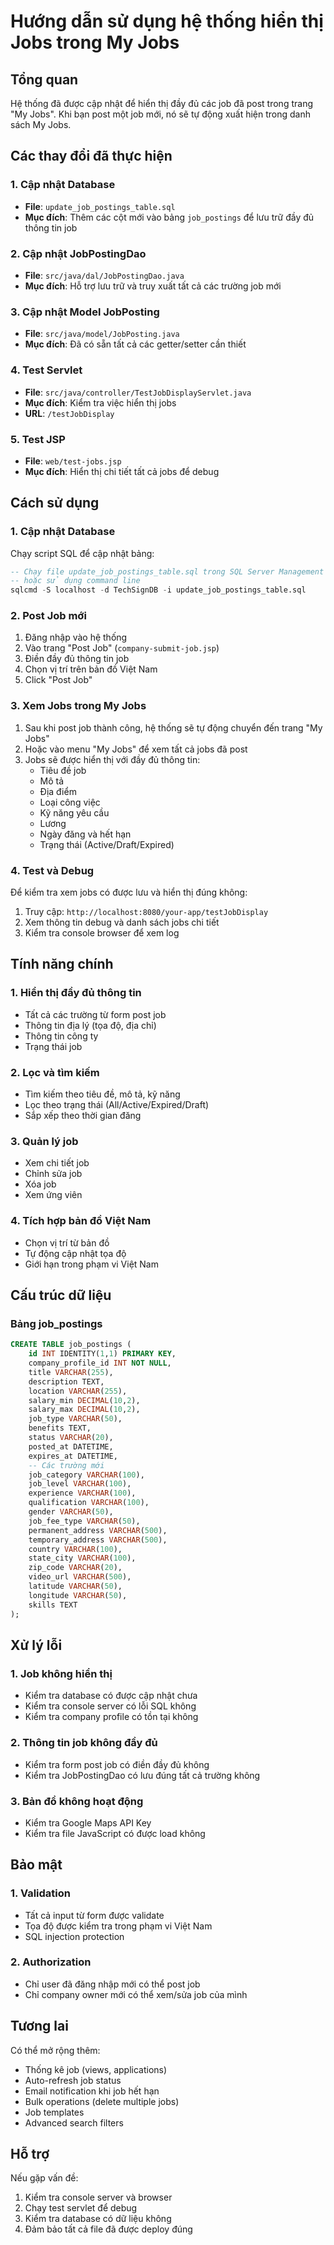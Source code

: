 # Hướng dẫn sử dụng hệ thống hiển thị Jobs trong My Jobs

## Tổng quan
Hệ thống đã được cập nhật để hiển thị đầy đủ các job đã post trong trang "My Jobs". Khi bạn post một job mới, nó sẽ tự động xuất hiện trong danh sách My Jobs.

## Các thay đổi đã thực hiện

### 1. Cập nhật Database
- **File**: `update_job_postings_table.sql`
- **Mục đích**: Thêm các cột mới vào bảng `job_postings` để lưu trữ đầy đủ thông tin job

### 2. Cập nhật JobPostingDao
- **File**: `src/java/dal/JobPostingDao.java`
- **Mục đích**: Hỗ trợ lưu trữ và truy xuất tất cả các trường job mới

### 3. Cập nhật Model JobPosting
- **File**: `src/java/model/JobPosting.java`
- **Mục đích**: Đã có sẵn tất cả các getter/setter cần thiết

### 4. Test Servlet
- **File**: `src/java/controller/TestJobDisplayServlet.java`
- **Mục đích**: Kiểm tra việc hiển thị jobs
- **URL**: `/testJobDisplay`

### 5. Test JSP
- **File**: `web/test-jobs.jsp`
- **Mục đích**: Hiển thị chi tiết tất cả jobs để debug

## Cách sử dụng

### 1. Cập nhật Database
Chạy script SQL để cập nhật bảng:
```sql
-- Chạy file update_job_postings_table.sql trong SQL Server Management Studio
-- hoặc sử dụng command line
sqlcmd -S localhost -d TechSignDB -i update_job_postings_table.sql
```

### 2. Post Job mới
1. Đăng nhập vào hệ thống
2. Vào trang "Post Job" (`company-submit-job.jsp`)
3. Điền đầy đủ thông tin job
4. Chọn vị trí trên bản đồ Việt Nam
5. Click "Post Job"

### 3. Xem Jobs trong My Jobs
1. Sau khi post job thành công, hệ thống sẽ tự động chuyển đến trang "My Jobs"
2. Hoặc vào menu "My Jobs" để xem tất cả jobs đã post
3. Jobs sẽ được hiển thị với đầy đủ thông tin:
   - Tiêu đề job
   - Mô tả
   - Địa điểm
   - Loại công việc
   - Kỹ năng yêu cầu
   - Lương
   - Ngày đăng và hết hạn
   - Trạng thái (Active/Draft/Expired)

### 4. Test và Debug
Để kiểm tra xem jobs có được lưu và hiển thị đúng không:
1. Truy cập: `http://localhost:8080/your-app/testJobDisplay`
2. Xem thông tin debug và danh sách jobs chi tiết
3. Kiểm tra console browser để xem log

## Tính năng chính

### 1. Hiển thị đầy đủ thông tin
- Tất cả các trường từ form post job
- Thông tin địa lý (tọa độ, địa chỉ)
- Thông tin công ty
- Trạng thái job

### 2. Lọc và tìm kiếm
- Tìm kiếm theo tiêu đề, mô tả, kỹ năng
- Lọc theo trạng thái (All/Active/Expired/Draft)
- Sắp xếp theo thời gian đăng

### 3. Quản lý job
- Xem chi tiết job
- Chỉnh sửa job
- Xóa job
- Xem ứng viên

### 4. Tích hợp bản đồ Việt Nam
- Chọn vị trí từ bản đồ
- Tự động cập nhật tọa độ
- Giới hạn trong phạm vi Việt Nam

## Cấu trúc dữ liệu

### Bảng job_postings
```sql
CREATE TABLE job_postings (
    id INT IDENTITY(1,1) PRIMARY KEY,
    company_profile_id INT NOT NULL,
    title VARCHAR(255),
    description TEXT,
    location VARCHAR(255),
    salary_min DECIMAL(10,2),
    salary_max DECIMAL(10,2),
    job_type VARCHAR(50),
    benefits TEXT,
    status VARCHAR(20),
    posted_at DATETIME,
    expires_at DATETIME,
    -- Các trường mới
    job_category VARCHAR(100),
    job_level VARCHAR(100),
    experience VARCHAR(100),
    qualification VARCHAR(100),
    gender VARCHAR(50),
    job_fee_type VARCHAR(50),
    permanent_address VARCHAR(500),
    temporary_address VARCHAR(500),
    country VARCHAR(100),
    state_city VARCHAR(100),
    zip_code VARCHAR(20),
    video_url VARCHAR(500),
    latitude VARCHAR(50),
    longitude VARCHAR(50),
    skills TEXT
);
```

## Xử lý lỗi

### 1. Job không hiển thị
- Kiểm tra database có được cập nhật chưa
- Kiểm tra console server có lỗi SQL không
- Kiểm tra company profile có tồn tại không

### 2. Thông tin job không đầy đủ
- Kiểm tra form post job có điền đầy đủ không
- Kiểm tra JobPostingDao có lưu đúng tất cả trường không

### 3. Bản đồ không hoạt động
- Kiểm tra Google Maps API Key
- Kiểm tra file JavaScript có được load không

## Bảo mật

### 1. Validation
- Tất cả input từ form được validate
- Tọa độ được kiểm tra trong phạm vi Việt Nam
- SQL injection protection

### 2. Authorization
- Chỉ user đã đăng nhập mới có thể post job
- Chỉ company owner mới có thể xem/sửa job của mình

## Tương lai

Có thể mở rộng thêm:
- Thống kê job (views, applications)
- Auto-refresh job status
- Email notification khi job hết hạn
- Bulk operations (delete multiple jobs)
- Job templates
- Advanced search filters

## Hỗ trợ

Nếu gặp vấn đề:
1. Kiểm tra console server và browser
2. Chạy test servlet để debug
3. Kiểm tra database có dữ liệu không
4. Đảm bảo tất cả file đã được deploy đúng 